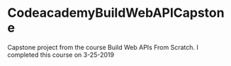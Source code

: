 # CodeacademyBuildWebAPICapstone
Capstone project from the course Build Web APIs From Scratch. I completed this course on 3-25-2019
